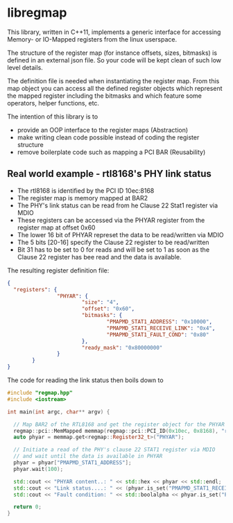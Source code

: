 # libregmap

This library, written in C++11, implements a generic interface for accessing Memory- or IO-Mapped registers from the linux userspace.

The structure of the register map (for instance offsets, sizes, bitmasks) is defined in an external json file. So your code will be kept clean of such low level details.

The definition file is needed when instantiating the register map. From this map object you can access all the defined register objects which represent the mapped register including the bitmasks and which feature some operators, helper functions, etc.

The intention of this library is to
* provide an OOP interface to the register maps (Abstraction)
* make writing clean code possible instead of coding the register structure
* remove boilerplate code such as mapping a PCI BAR (Reusability)

## Real world example - rtl8168's PHY link status

* The rtl8168 is identified by the PCI ID 10ec:8168
* The register map is memory mapped at BAR2
* The PHY's link status can be read from he Clause 22 Stat1 register via MDIO
* These registers can be accessed via the PHYAR register from the register map at offset 0x60
* The lower 16 bit of PHYAR represet the data to be read/written via MDIO
* The 5 bits [20-16] specify the Clause 22 register to be read/written
* Bit 31 has to be set to 0 for reads and will be set to 1 as soon as the Clause 22 register has bee read and the data is available.

The resulting register definition file:
``` json
{
  "registers": {
                "PHYAR": {
                        "size": "4",
                        "offset": "0x60",
                        "bitmasks": {
                                "PMAPMD_STAT1_ADDRESS": "0x10000",
                                "PMAPMD_STAT1_RECEIVE_LINK": "0x4",
                                "PMAPMD_STAT1_FAULT_COND": "0x80"
                        },
                        "ready_mask": "0x80000000"
                }
        }
}
```
The code for reading the link status then boils down to
``` c++
#include "regmap.hpp"
#include <iostream>

int main(int argc, char** argv) {

  // Map BAR2 of the RTL8168 and get the register object for the PHYAR register
  regmap::pci::MemMapped memmap(regmap::pci::PCI_ID(0x10ec, 0x8168), "rtl8168.json", regmap::pci::BAR2);
  auto phyar = memmap.get<regmap::Register32_t>("PHYAR");

  // Initiate a read of the PHY's clause 22 STAT1 register via MDIO
  // and wait until the data is available in PHYAR
  phyar = phyar["PMAPMD_STAT1_ADDRESS"];
  phyar.wait(100);

  std::cout << "PHYAR content..: " << std::hex << phyar << std::endl;
  std::cout << "Link status....: " << (phyar.is_set("PMAPMD_STAT1_RECEIVE_LINK") ? "UP" : "DOWN") << std::endl;
  std::cout << "Fault condition: " << std::boolalpha << phyar.is_set("PMAPMD_STAT1_FAULT_COND")  << std::endl;

  return 0;
}
```

